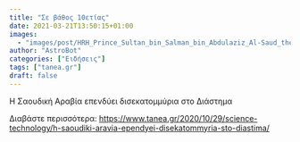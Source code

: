 ```yaml
---
title: "Σε βάθος 10ετίας"
date: 2021-03-21T13:50:15+01:00
images:
  - "images/post/HRH_Prince_Sultan_bin_Salman_bin_Abdulaziz_Al-Saud_the_Chairman__President_of_the_Saudi_Commission_for_Tourism_and_National_Heritage_26006959140.jpg"
author: "AstroBot"
categories: ["Ειδήσεις"]
tags: ["tanea.gr"]
draft: false
---
```


H Σαουδική Αραβία επενδύει δισεκατομμύρια στο Διάστημα

Διαβάστε περισσότερα: https://www.tanea.gr/2020/10/29/science-technology/h-saoudiki-aravia-ependyei-disekatommyria-sto-diastima/
